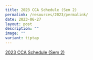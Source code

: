 ```yaml
---
title: 2023 CCA Schedule (Sem 2)
permalink: /resources/2023/permalink/
date: 2023-06-27
layout: post
description: ""
image: ""
variant: tiptap
---
```

<p><a href="/files/2023%20cca%20schedule%20sem%202%20updated.pdf" rel="noopener noreferrer nofollow" target="_blank">2023 CCA Schedule (Sem 2)</a>
</p>